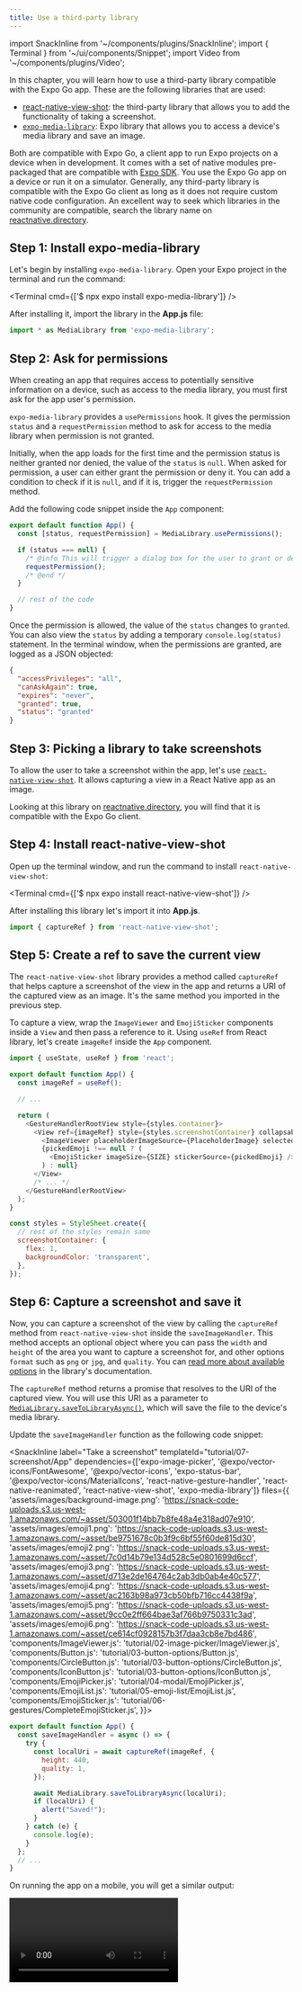 ```yaml
---
title: Use a third-party library
---
```


import SnackInline from '~/components/plugins/SnackInline';
import { Terminal } from '~/ui/components/Snippet';
import Video from '~/components/plugins/Video';

In this chapter, you will learn how to use a third-party library compatible with the Expo Go app. These are the following libraries that are used:

- [react-native-view-shot](https://github.com/gre/react-native-view-shot): the third-party library that allows you to add the functionality of taking a screenshot.
- [`expo-media-library`](/versions/latest/sdk/media-library/): Expo library that allows you to access a device's media library and save an image.

Both are compatible with Expo Go, a client app to run Expo projects on a device when in development. It comes with a set of native modules pre-packaged that are compatible with [Expo SDK](/workflow/glossary-of-terms/#expo-sdk). You use the Expo Go app on a device or run it on a simulator. Generally, any third-party library is compatible with the Expo Go client as long as it does not require custom native code configuration. An excellent way to seek which libraries in the community are compatible, search the library name on [reactnative.directory](https://reactnative.directory/).

## Step 1: Install expo-media-library

Let's begin by installing `expo-media-library`. Open your Expo project in the terminal and run the command:

<Terminal cmd={['$ npx expo install expo-media-library']} />

After installing it, import the library in the **App.js** file:

```js
import * as MediaLibrary from 'expo-media-library';
```

## Step 2: Ask for permissions

When creating an app that requires access to potentially sensitive information on a device, such as access to the media library, you must first ask for the app user's permission.

`expo-media-library` provides a `usePermissions` hook. It gives the permission `status` and a `requestPermission` method to ask for access to the media library when permission is not granted.

Initially, when the app loads for the first time and the permission status is neither granted nor denied, the value of the `status` is `null`. When asked for permission, a user can either grant the permission or deny it. You can add a condition to check if it is `null`, and if it is, trigger the `requestPermission` method.

Add the following code snippet inside the `App` component:

```js
export default function App() {
  const [status, requestPermission] = MediaLibrary.usePermissions();

  if (status === null) {
    /* @info This will trigger a dialog box for the user to grant or deny the permission. */
    requestPermission();
    /* @end */
  }

  // rest of the code
}
```

Once the permission is allowed, the value of the `status` changes to `granted`. You can also view the `status` by adding a temporary `console.log(status)` statement. In the terminal window, when the permissions are granted, are logged as a JSON objected:

```json
{
  "accessPrivileges": "all",
  "canAskAgain": true,
  "expires": "never",
  "granted": true,
  "status": "granted"
}
```

## Step 3: Picking a library to take screenshots

To allow the user to take a screenshot within the app, let's use [`react-native-view-shot`](https://github.com/gre/react-native-view-shot). It allows capturing a view in a React Native app as an image.

Looking at this library on [reactnative.directory](https://reactnative.directory/?search=react-native-view-shot), you will find that it is compatible with the Expo Go client.

## Step 4: Install react-native-view-shot

Open up the terminal window, and run the command to install `react-native-view-shot`:

<Terminal cmd={['$ npx expo install react-native-view-shot']} />

After installing this library let's import it into **App.js**.

```js
import { captureRef } from 'react-native-view-shot';
```

## Step 5: Create a ref to save the current view

The `react-native-view-shot` library provides a method called `captureRef` that helps capture a screenshot of the view in the app and returns a URI of the captured view as an image. It's the same method you imported in the previous step.

To capture a view, wrap the `ImageViewer` and `EmojiSticker` components inside a `View` and then pass a reference to it. Using `useRef` from React library, let's create `imageRef` inside the `App` component.

```js
import { useState, useRef } from 'react';

export default function App() {
  const imageRef = useRef();

  // ...

  return (
    <GestureHandlerRootView style={styles.container}>
      <View ref={imageRef} style={styles.screenshotContainer} collapsable={false}>
        <ImageViewer placeholderImageSource={PlaceholderImage} selectedImage={selectedImage} />
        {pickedEmoji !== null ? (
          <EmojiSticker imageSize={SIZE} stickerSource={pickedEmoji} />
        ) : null}
      </View>
      /* ... */
    </GestureHandlerRootView>
  );
}

const styles = StyleSheet.create({
  // rest of the styles remain same
  screenshotContainer: {
    flex: 1,
    backgroundColor: 'transparent',
  },
});
```

## Step 6: Capture a screenshot and save it

Now, you can capture a screenshot of the view by calling the `captureRef` method from `react-native-view-shot` inside the `saveImageHandler`. This method accepts an optional object where you can pass the `width` and `height` of the area you want to capture a screenshot for, and other options `format` such as `png` or `jpg`, and `quality`. You can [read more about available options](https://github.com/gre/react-native-view-shot#capturerefview-options-lower-level-imperative-api) in the library's documentation.

The `captureRef` method returns a promise that resolves to the URI of the captured view. You will use this URI as a parameter to [`MediaLibrary.saveToLibraryAsync()`](https://docs.expo.dev/versions/latest/sdk/media-library/#medialibrarysavetolibraryasynclocaluri), which will save the file to the device's media library.

Update the `saveImageHandler` function as the following code snippet:

<SnackInline
label="Take a screenshot"
templateId="tutorial/07-screenshot/App"
dependencies={['expo-image-picker', '@expo/vector-icons/FontAwesome', '@expo/vector-icons', 'expo-status-bar', '@expo/vector-icons/MaterialIcons', 'react-native-gesture-handler', 'react-native-reanimated', 'react-native-view-shot', 'expo-media-library']}
files={{
  'assets/images/background-image.png': 'https://snack-code-uploads.s3.us-west-1.amazonaws.com/~asset/503001f14bb7b8fe48a4e318ad07e910',
  'assets/images/emoji1.png': 'https://snack-code-uploads.s3.us-west-1.amazonaws.com/~asset/be9751678c0b3f9c6bf55f60de815d30',
  'assets/images/emoji2.png': 'https://snack-code-uploads.s3.us-west-1.amazonaws.com/~asset/7c0d14b79e134d528c5e0801699d6ccf',
  'assets/images/emoji3.png': 'https://snack-code-uploads.s3.us-west-1.amazonaws.com/~asset/d713e2de164764c2ab3db0ab4e40c577',
  'assets/images/emoji4.png': 'https://snack-code-uploads.s3.us-west-1.amazonaws.com/~asset/ac2163b98a973cb50bfb716cc4438f9a',
  'assets/images/emoji5.png': 'https://snack-code-uploads.s3.us-west-1.amazonaws.com/~asset/9cc0e2ff664bae3af766b9750331c3ad',
  'assets/images/emoji6.png': 'https://snack-code-uploads.s3.us-west-1.amazonaws.com/~asset/ce614cf0928157b3f7daa3cb8e7bd486',
  'components/ImageViewer.js': 'tutorial/02-image-picker/ImageViewer.js',
  'components/Button.js': 'tutorial/03-button-options/Button.js',
  'components/CircleButton.js': 'tutorial/03-button-options/CircleButton.js',
  'components/IconButton.js': 'tutorial/03-button-options/IconButton.js',
  'components/EmojiPicker.js': 'tutorial/04-modal/EmojiPicker.js',
  'components/EmojiList.js': 'tutorial/05-emoji-list/EmojiList.js',
  'components/EmojiSticker.js': 'tutorial/06-gestures/CompleteEmojiSticker.js',
}}>

<!-- prettier-ignore -->
```js
export default function App() {
  const saveImageHandler = async () => {
    try {
      const localUri = await captureRef(imageRef, {        
        height: 440,
        quality: 1,
      });

      await MediaLibrary.saveToLibraryAsync(localUri);      
      if (localUri) {
        alert("Saved!");
      }
    } catch (e) {
      console.log(e);
    }
  };
  // ...
}
```

</SnackInline>

On running the app on a mobile, you will get a similar output:

<Video file="tutorial/saving-screenshot.mp4" />

At this point, capturing a screenshot and saving it on the machine using the web app won't work. The `react-native-view-shot` and `expo-media-library` work only on mobile platforms.

## Up next

[reactnative.directory](https://reactnative.directory/) is an open source directory that is maintained by Expo and React Native community members. It has a collection of third-party libraries and tells you about what platforms are supported such as (iOS, Android, Web, Windows and so on) compatibility, license information and more.

When developing your own apps, if any library you find is not compatible with the Expo Go client and uses custom native code, you can still use it with [Development Builds](/development/introduction/).

In the next chapter, let's learn how to [handle the differences between mobile and web platforms](/tutorial/platform-differences).
